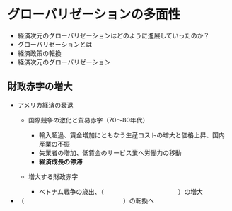 # グローバリゼーションの多面性
* 経済次元のグローバリゼーションはどのように進展していったのか？
* グローバリゼーションとは
* 経済政策の転換
* 経済次元のグローバリゼーション


## 財政赤字の増大
* アメリカ経済の衰退
    - 国際競争の激化と貿易赤字（70〜80年代）
        + 輸入超過、賃金増加にともなう生産コストの増大と価格上昇、国内産業の不振
        + 失業者の増加、低賃金のサービス業へ労働力の移動
        + __経済成長の停滞__

    - 増大する財政赤字
        + ベトナム戦争の歳出、（　　　　　　　　　　　　）の増大
* （　　　　　　　　　　　　　　　　）の転換へ
